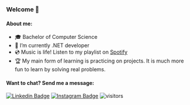 ### Welcome 👋

#### About me:
- :mortar_board: Bachelor of Computer Science
- 🌱 I’m currently .NET developer
- :cd: Music is life! Listen to my playlist on [Spotify](https://open.spotify.com/playlist/34Cok8I3UTrU69llgi0gnT) 
- :trophy: My main form of learning is practicing on projects. It is much more fun to learn by solving real problems.

#### Want to chat? Send me a message:
[![Linkedin Badge](https://img.shields.io/badge/-LinkedIn-blue?style=flat-square&logo=Linkedin&logoColor=white&link=https://www.linkedin.com/in/matheusgoncalvs/)](https://www.linkedin.com/in/matheusgoncalvs/)
[![Instagram Badge](https://img.shields.io/badge/-Instagram-C13584?style=flat-square&labelColor=C13584&logo=instagram&logoColor=white&link=https://www.instagram.com/matheusgoncalvz/)](https://www.instagram.com/matheusgoncalvz/)
![visitors](https://visitor-badge.laobi.icu/badge?page_id=matheusgoncalvs)
